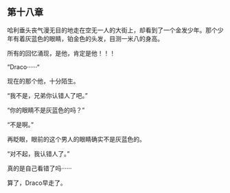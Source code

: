## 第十八章

哈利垂头丧气漫无目的地走在空无一人的大街上，却看到了一个金发少年。那个少年有着灰蓝色的眼睛，铂金色的头发，目测一米八的身高。

所有的回忆涌现，是他，肯定是他！！！

“Draco······“

现在的那个他，十分陌生。

“我不是，兄弟你认错人了吧。”

“你的眼睛不是灰蓝色的吗？”

“不是啊。”

再眨眼，眼前的这个男人的眼睛确实不是灰蓝色的。

“对不起，我认错人了。”

真的是自己看错了吗······

算了，Draco早走了。